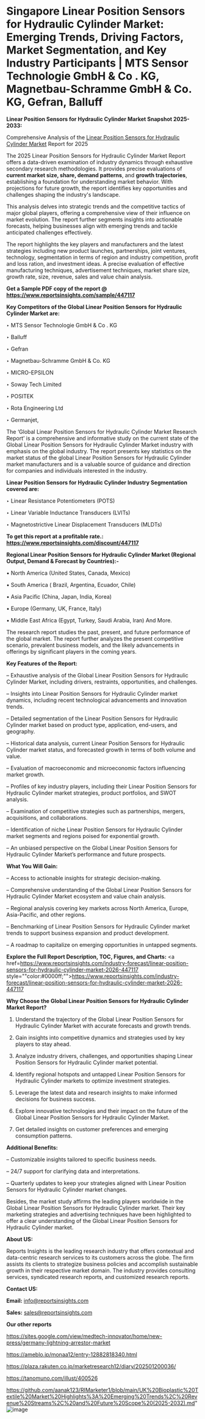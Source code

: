 # Singapore Linear Position Sensors for Hydraulic Cylinder Market: Emerging Trends, Driving Factors, Market Segmentation, and Key Industry Participants | MTS Sensor Technologie GmbH & Co . KG, Magnetbau-Schramme GmbH & Co. KG, Gefran, Balluff

<strong>Linear Position Sensors for Hydraulic Cylinder Market Snapshot 2025-2033:</strong>

Comprehensive Analysis of the <a href=https://www.reportsinsights.com/sample/447117>Linear Position Sensors for Hydraulic Cylinder Market</a> Report for 2025

The 2025 Linear Position Sensors for Hydraulic Cylinder Market Report offers a data-driven examination of industry dynamics through exhaustive secondary research methodologies. It provides precise evaluations of <strong>current market size, share, demand patterns</strong>, and <strong>growth trajectories</strong>, establishing a foundation for understanding market behavior. With projections for future growth, the report identifies key opportunities and challenges shaping the industry's landscape.

This analysis delves into strategic trends and the competitive tactics of major global players, offering a comprehensive view of their influence on market evolution. The report further segments insights into actionable forecasts, helping businesses align with emerging trends and tackle anticipated challenges effectively.

The report highlights the key players and manufacturers and the latest strategies including new product launches, partnerships, joint ventures, technology, segmentation in terms of region and industry competition, profit and loss ration, and investment ideas. A precise evaluation of effective manufacturing techniques, advertisement techniques, market share size, growth rate, size, revenue, sales and value chain analysis.

<strong>Get a Sample PDF copy of the report @ <a href=https://www.reportsinsights.com/sample/447117 style=color:#0000ff;>https://www.reportsinsights.com/sample/447117</a></strong>

<strong>Key Competitors of the Global Linear Position Sensors for Hydraulic Cylinder Market are:</strong>

‣ MTS Sensor Technologie GmbH & Co . KG

‣ Balluff

‣ Gefran

‣ Magnetbau-Schramme GmbH & Co. KG

‣ MICRO-EPSILON

‣ Soway Tech Limited

‣ POSITEK

‣ Rota Engineering Ltd

‣ Germanjet,

The ‘Global Linear Position Sensors for Hydraulic Cylinder Market Research Report’ is a comprehensive and informative study on the current state of the Global Linear Position Sensors for Hydraulic Cylinder Market industry with emphasis on the global industry. The report presents key statistics on the market status of the global Linear Position Sensors for Hydraulic Cylinder market manufacturers and is a valuable source of guidance and direction for companies and individuals interested in the industry.

<strong>Linear Position Sensors for Hydraulic Cylinder Industry Segmentation covered are:</strong>

‣ Linear Resistance Potentiometers (POTS)

‣ Linear Variable Inductance Transducers (LVITs)

‣ Magnetostrictive Linear Displacement Transducers (MLDTs)

<strong>To get this report at a profitable rate.: <a href=https://www.reportsinsights.com/discount/447117 style=color:#0000ff;>https://www.reportsinsights.com/discount/447117</a></strong>

<strong>Regional Linear Position Sensors for Hydraulic Cylinder Market (Regional Output, Demand &amp; Forecast by Countries):-</strong>

• North America (United States, Canada, Mexico)

• South America ( Brazil, Argentina, Ecuador, Chile)

• Asia Pacific (China, Japan, India, Korea)

• Europe (Germany, UK, France, Italy)

• Middle East Africa (Egypt, Turkey, Saudi Arabia, Iran) And More.

The research report studies the past, present, and future performance of the global market. The report further analyzes the present competitive scenario, prevalent business models, and the likely advancements in offerings by significant players in the coming years.

<strong>Key Features of the Report:</strong>

– Exhaustive analysis of the Global Linear Position Sensors for Hydraulic Cylinder Market, including drivers, restraints, opportunities, and challenges.

– Insights into Linear Position Sensors for Hydraulic Cylinder market dynamics, including recent technological advancements and innovation trends.

– Detailed segmentation of the Linear Position Sensors for Hydraulic Cylinder market based on product type, application, end-users, and geography.

– Historical data analysis, current Linear Position Sensors for Hydraulic Cylinder market status, and forecasted growth in terms of both volume and value.

– Evaluation of macroeconomic and microeconomic factors influencing market growth.

– Profiles of key industry players, including their Linear Position Sensors for Hydraulic Cylinder market strategies, product portfolios, and SWOT analysis.

– Examination of competitive strategies such as partnerships, mergers, acquisitions, and collaborations.

– Identification of niche Linear Position Sensors for Hydraulic Cylinder market segments and regions poised for exponential growth.

– An unbiased perspective on the Global Linear Position Sensors for Hydraulic Cylinder Market’s performance and future prospects.

<strong>What You Will Gain:</strong>

– Access to actionable insights for strategic decision-making.

– Comprehensive understanding of the Global Linear Position Sensors for Hydraulic Cylinder Market ecosystem and value chain analysis.

– Regional analysis covering key markets across North America, Europe, Asia-Pacific, and other regions.

– Benchmarking of Linear Position Sensors for Hydraulic Cylinder market trends to support business expansion and product development.

– A roadmap to capitalize on emerging opportunities in untapped segments.

<strong>Explore the Full Report Description, TOC, Figures, and Charts:</strong>
<a href=https://www.reportsinsights.com/industry-forecast/linear-position-sensors-for-hydraulic-cylinder-market-2026-447117 style=""color:#0000ff;"">https://www.reportsinsights.com/industry-forecast/linear-position-sensors-for-hydraulic-cylinder-market-2026-447117</a>

<strong>Why Choose the Global Linear Position Sensors for Hydraulic Cylinder Market Report?</strong>

1. Understand the trajectory of the Global Linear Position Sensors for Hydraulic Cylinder Market with accurate forecasts and growth trends.

2. Gain insights into competitive dynamics and strategies used by key players to stay ahead.

3. Analyze industry drivers, challenges, and opportunities shaping Linear Position Sensors for Hydraulic Cylinder market potential.

4. Identify regional hotspots and untapped Linear Position Sensors for Hydraulic Cylinder markets to optimize investment strategies.

5. Leverage the latest data and research insights to make informed decisions for business success.

6. Explore innovative technologies and their impact on the future of the Global Linear Position Sensors for Hydraulic Cylinder Market.

7. Get detailed insights on customer preferences and emerging consumption patterns.

<strong>Additional Benefits:</strong>

– Customizable insights tailored to specific business needs.

– 24/7 support for clarifying data and interpretations.

– Quarterly updates to keep your strategies aligned with Linear Position Sensors for Hydraulic Cylinder market changes.

Besides, the market study affirms the leading players worldwide in the Global Linear Position Sensors for Hydraulic Cylinder market. Their key marketing strategies and advertising techniques have been highlighted to offer a clear understanding of the Global Linear Position Sensors for Hydraulic Cylinder market.

<strong><strong>About US</strong>:</strong>

Reports Insights is the leading research industry that offers contextual and data-centric research services to its customers across the globe. The firm assists its clients to strategize business policies and accomplish sustainable growth in their respective market domain. The industry provides consulting services, syndicated research reports, and customized research reports.

<strong>Contact US:</strong>

<p class=><b>Email:</b> <a href=mailto:info@reportsinsights.com>info@reportsinsights.com</a></p>
<p class=><b>Sales:</b> <a href=mailto:sales@reportsinsights.com>sales@reportsinsights.com</a></p>

<strong>Our other reports</strong>

<a href=https://sites.google.com/view/medtech-innovator/home/new-press/germany-lightning-arrestor-market>https://sites.google.com/view/medtech-innovator/home/new-press/germany-lightning-arrestor-market</a>

<a href=https://ameblo.jp/monaa12/entry-12882818340.html>https://ameblo.jp/monaa12/entry-12882818340.html</a>

<a href=https://plaza.rakuten.co.jp/marketresearch12/diary/202501200036/>https://plaza.rakuten.co.jp/marketresearch12/diary/202501200036/</a>

<a href=https://tanomuno.com/illust/400526>https://tanomuno.com/illust/400526</a>

<a href=https://github.com/aanak123/RIMarketer1/blob/main/UK%20Bioplastic%20Textile%20Market%20Highlights%3A%20Emerging%20Trends%2C%20Revenue%20Streams%2C%20and%20Future%20Scope%20(2025-2032).md>https://github.com/aanak123/RIMarketer1/blob/main/UK%20Bioplastic%20Textile%20Market%20Highlights%3A%20Emerging%20Trends%2C%20Revenue%20Streams%2C%20and%20Future%20Scope%20(2025-2032).md</a>"
![image](https://github.com/user-attachments/assets/0df4a6b3-461b-4896-8626-d281f4f771e5)
